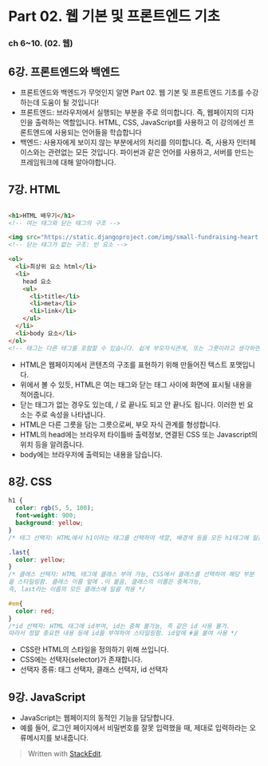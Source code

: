 # Part 02. 웹 기본 및 프론트엔드 기초
### ch 6~10. (02. 웹)

## 6강. 프론트엔드와 백엔드
- 프론트엔드와 백엔드가 무엇인지 알면 Part 02. 웹 기본 및 프론트엔드 기초를 수강하는데 도움이 될 것입니다!
- 프론트엔드: 브라우저에서 실행되는 부분을 주로 의미합니다. 즉, 웹페이지의 디자인을 출력하는 역할입니다. HTML, CSS, JavaScript를 사용하고 이 강의에선 프론트엔드에 사용되는 언어들을 학습합니다
- 백엔드: 사용자에게 보이지 않는 부분에서의 처리를 의미합니다. 즉, 사용자 인터페이스와는 관련없는 모든 것입니다. 파이썬과 같은 언어를 사용하고, 서버를 만드는 프레임워크에 대해 알아야합니다. 
 

##  7강. HTML

```html

<h1>HTML 배우기</h1> 
<!-- 여는 태그와 닫는 태그의 구조 -->

<img src="https://static.djangoproject.com/img/small-fundraising-heart.d255f6e934e5.png" alt="하트">
<!-- 닫는 태그가 없는 구조: 빈 요소 -->

<ol>
  <li>최상위 요소 html</li>
  <li>
    head 요소
    <ul>
      <li>title</li>
      <li>meta</li>
      <li>link</li>
    </ul>
  </li>
  <li>body 요소</li>
</ol>
<!-- 태그는 다른 태그를 포함할 수 있습니다. 쉽게 부모자식관계, 또는 그릇이라고 생각하면 좋습니다 -->

```
- HTML은 웹페이지에서 콘텐츠의 구조를 표현하기 위해 만들어진 텍스트 포맷입니다.
- 위에서 볼 수 있듯, HTML은 여는 태그와 닫는 태그 사이에 화면에 표시될 내용을 적어줍니다.
- 닫는 태그가 없는 경우도 있는데, / 로 끝나도 되고 안 끝나도 됩니다. 이러한 빈 요소는 주로 속성을 나타냅니다.
- HTML은 다른 그릇을 담는 그릇으로써, 부모 자식 관계를 형성합니다.
- HTML의 head에는 브라우저 타이틀바 출력정보, 연결된 CSS 또는 Javascript의 위치 등을 알려줍니다.
- body에는 브라우저에 출력되는 내용을 담습니다.

## 8강. CSS
```css
h1 {
  color: rgb(5, 5, 100);
  font-weight: 900;
  background: yellow;
}
/* 태그 선택자: HTML에서 h1이라는 태그를 선택하여 색깔, 배경색 등을 모든 h1태그에 일괄적으로 적용  */

.last{
  color: yellow;
}
/* 클래스 선택자: HTML 태그에 클래스 부여 가능, CSS에서 클래스를 선택하여 해당 부분
을 스타일링함. 클래스 이름 앞에 .이 붙음, 클래스의 이름은 중복가능, 
즉, last라는 이름의 모든 클래스에 일괄 적용 */

#em{
  color: red;
}
/*id 선택자: HTML 태그에 id부여, id는 중복 불가능, 즉 같은 id 사용 불가. 
따라서 정말 중요한 내용 등에 id를 부여하여 스타일링함. id앞에 #을 붙여 사용 */

```
- CSS란 HTML의 스타일을 정의하기 위해 쓰입니다.
- CSS에는 선택자(selector)가 존재합니다.
- 선택자 종류: 태그 선택자, 클래스 선택자, id 선택자

## 9강. JavaScript
- JavaScript는 웹페이지의 동적인 기능을 담당합니다.
- 예를 들어, 로그인 페이지에서 비밀번호를 잘못 입력했을 때, 제대로 입력하라는 오류메시지를 보내줍니다.


> Written with [StackEdit](https://stackedit.io/).
<!--stackedit_data:
eyJoaXN0b3J5IjpbMTQ0OTUxMzI0XX0=
-->